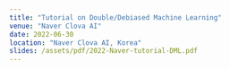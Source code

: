 ```yaml
---
title: "Tutorial on Double/Debiased Machine Learning"
venue: "Naver Clova AI"
date: 2022-06-30
location: "Naver Clova AI, Korea"
slides: /assets/pdf/2022-Naver-tutorial-DML.pdf
---
```

